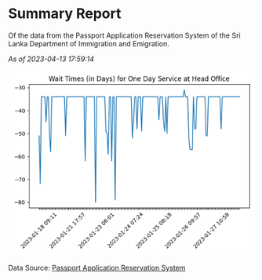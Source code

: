 # Summary Report

Of the data from the Passport Application Reservation System of the Sri Lanka Department of Immigration and Emigration.

*As of 2023-04-13 17:59:14*

![Wait Time Chart](summary.wait_time_chart.png)

Data Source: [Passport Application Reservation System](https://eservices.immigration.gov.lk:8443/appointment/pages/reservationApplication.xhtml)